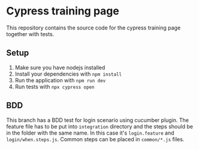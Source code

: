 # Cypress training page

This repository contains the source code for the cypress training page together with tests.

## Setup

1. Make sure you have nodejs installed
2. Install your dependencies with `npm install`
3. Run the application with `npm run dev`
4. Run tests with `npx cypress open`

## BDD

This branch has a BDD test for login scenario using cucumber plugin. The feature file has to be put into `integration` directory and the steps should be in the folder with the same name. In this case it's `login.feature` and `login/when.steps.js`. Common steps can be placed in `common/*.js` files.
